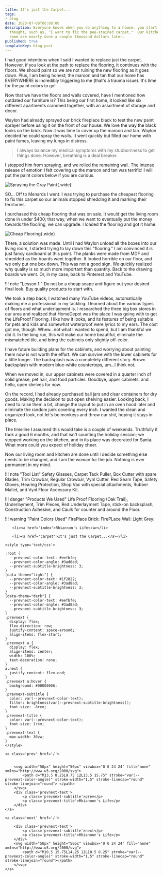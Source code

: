 ```yaml
---
title: It's just the Carpet...
tags:
- blog
date: 2023-07-08T00:00:00
description: Everyone knows when you do anything to a house, you start with a primary
  thought, such as, "I want to fix the pee-stained carpet."  Our kitchen and living
  room are nearly done a couple thousand dollars later.
published: true
templateKey: blog-post
---
```


I had good intentions when I said I wanted to replace just the carpet. However, if you look at the path to replace the flooring, it continues with the floors. We should paint so we are not ruining the new flooring as it goes down. Plus, I am being honest; the maroon and tan that our home has EVERYWHERE is incredibly triggering to me (that's a trauma issue). It's time for the paint colors to go!

Now that we have the floors and walls covered, have I mentioned how outdated our furniture is? This being our first home, it looked like six different apartments crammed together, with an assortment of storage and decor.

Waylon had already sprayed our brick fireplace black to test the new paint sprayer before using it on the front of our house. We love the way the black looks on the brick. Now it was time to cover up the maroon and tan. Waylon decided he could spray the walls. It went quickly but filled our home with paint fumes, leaving my lungs in distress.  

>I always balance my medical symptoms with my stubbornness to get things done. However, breathing is a deal breaker.

I stopped him from spraying, and we rolled the remaining wall. The intense release of emotion I felt covering up the maroon and tan was terrific! I will put the paint colors below if you are curious.

<!-- <img src="https://dropper.wayl.one/api/file/6f2e8a0a-0a0a-43eb-a3db-9997cab62c96.png" alt="Spraying the Gray Paint" style=" margin-right: 1.5rem; aspect-ratio: 1; object-fit:cover; width:300px;height:300px; float: left;"> -->

![Spraying the Gray Paint](https://dropper.wayl.one/api/file/6f2e8a0a-0a0a-43eb-a3db-9997cab62c96.png 'Spraying the Gray Paint'){.wide}
  
SO... Off to Menards I went. I was trying to purchase the cheapest flooring to fix this carpet so our animals stopped shredding it and marking their territories.

I purchased this cheap flooring that was on sale. It would get the living room done in under $400; that way, when we want to eventually put the money towards the flooring, we can upgrade. I loaded the flooring and got it home.  

<!-- <img src="https://dropper.wayl.one/api/file/81257932-bd70-4803-9e2a-fad54ff86e34.png" alt="Cheap Flooring Fail Price" style="border-radius:100%; aspect-ratio: 1; object-fit:cover;width:250px; float:right;"/> -->

![Cheap Flooring](https://dropper.wayl.one/api/file/81257932-bd70-4803-9e2a-fad54ff86e34.png 'Cheap Flooring Fail Price'){.wide}

There, a solution was made. Until I had Waylon unload all the boxes into our living room, I started trying to lay down this "flooring." I am convinced it is just fancy cardboard at this point. The planks were made from MDF and shredded as the boards went together. It looked horrible on our floor, and we only put one box down. This was not a good sign. We quickly realized why quality is so much more important than quantity. Back to the drawing boards we went. Or, in my case, back to Pinterest and YouTube.

!!! note "Lesson 1:"
    Do not be a cheap scape and figure out your desired final look. Buy quality products to start with.

We took a step back; I watched many YouTube videos, automatically making me a professional in my tackling. I learned about the various types of floors and what underlayment is. I researched the three big box stores in our area and realized that HomeDepot was the place I was going with to get the LifeProof Flooring. I like how it looks, and its features of being suitable for pets and kids and somewhat waterproof were lyrics to my ears. The cost got me, though. Whew...not what I wanted to spend, but I am thankful we did it. In the long run, this will make our home beautiful, eliminate the mismatched tile, and bring the cabinets only slightly off-color.

I have future building plans for the cabinets, and worrying about painting them now is not worth the effort. We can survive with the lower cabinets for a little longer. The backsplash was a completely different story. Brown backsplash with modern blue-white countertops, um...I think not.

When we moved in, our upper cabinets were covered in a quarter inch of solid grease, pet hair, and food particles. Goodbye, upper cabinets, and hello, open shelves for now.

On the record, I had already purchased ball jars and clear containers for dry goods. Making the decision to put open shelving easier. Looking back, I need to raise them a bit, change the layout to put in an oven hood later and eliminate the random junk covering every inch. I wanted the clean and organized look, not let's be monkeys and throw our shit, hoping it stays in place.

The timeline I assumed this would take is a couple of weekends. Truthfully it took a good 6 months, and that isn't counting the holiday session; we stopped working on the kitchen, and in its place was decorated for Santa. What more could you expect of holiday cheer.

Now our living room and kitchen are done until I decide something else needs to be changed, and I am the woman for the job. Nothing is ever permanent in my mind.

!!! note "Tool List"
     Safety Glasses, Carpet Tack Puller, Box Cutter with spare Blades, Trim Crowbar, Regular Crowbar, Vynl Cutter, Red Seam Tape, Safety Gloves, Hearing Protection, Shop Vac with special attachments, Rubber Mallet, and Vynl Floor Accessory Kit.

!!! danger "Products We Used"
    Life Proof Flooring (Oak Trail), Underlayment, Trim Pieces, Red Underlayment Tape, stick-on backsplash, Construction Adhesive, and Caulk for counter and around the Floor.

!!! warning "Paint Colors Used"
    FirePlace Brick:
    FirePLace Wall:
    Light Grey:

<ul>

    <li><a href="index">Rhiannon's Life</a></li>

    <li><a href="carpet">It's just the Carpet...</a></li>

</ul>
<div class='prevnext'>

    <style type='text/css'>

    :root {
      --prevnext-color-text: #eefbfe;
      --prevnext-color-angle: #3ad8ad;
      --prevnext-subtitle-brightness: 3;
    }
    [data-theme="light"] {
      --prevnext-color-text: #1f2022;
      --prevnext-color-angle: #3ad8ad;
      --prevnext-subtitle-brightness: 3;
    }
    [data-theme="dark"] {
      --prevnext-color-text: #eefbfe;
      --prevnext-color-angle: #3ad8ad;
      --prevnext-subtitle-brightness: 3;
    }
    .prevnext {
      display: flex;
      flex-direction: row;
      justify-content: space-around;
      align-items: flex-start;
    }
    .prevnext a {
      display: flex;
      align-items: center;
      width: 100%;
      text-decoration: none;
    }
    a.next {
      justify-content: flex-end;
    }
    .prevnext a:hover {
      background: #00000006;
    }
    .prevnext-subtitle {
      color: var(--prevnext-color-text);
      filter: brightness(var(--prevnext-subtitle-brightness));
      font-size: .8rem;
    }
    .prevnext-title {
      color: var(--prevnext-color-text);
      font-size: 1rem;
    }
    .prevnext-text {
      max-width: 30vw;
    }
    </style>
    
    <a class='prev' href='/'>
    

        <svg width="50px" height="50px" viewbox="0 0 24 24" fill="none" xmlns="http://www.w3.org/2000/svg">
            <path d="M13.5 8.25L9.75 12L13.5 15.75" stroke="var(--prevnext-color-angle)" stroke-width="1.5" stroke-linecap="round" stroke-linejoin="round"> </path>
        </svg>
        <div class='prevnext-text'>
            <p class='prevnext-subtitle'>prev</p>
            <p class='prevnext-title'>Rhiannon's Life</p>
        </div>
    </a>
    
    <a class='next' href='/'>
    
        <div class='prevnext-text'>
            <p class='prevnext-subtitle'>next</p>
            <p class='prevnext-title'>Rhiannon's Life</p>
        </div>
        <svg width="50px" height="50px" viewbox="0 0 24 24" fill="none" xmlns="http://www.w3.org/2000/svg">
            <path d="M10.5 15.75L14.25 12L10.5 8.25" stroke="var(--prevnext-color-angle)" stroke-width="1.5" stroke-linecap="round" stroke-linejoin="round"></path>
        </svg>
    </a>
  </div>
